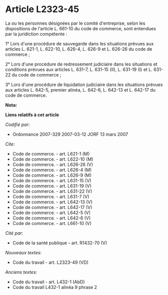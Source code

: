 # Article L2323-45

La ou les personnes désignées par le comité d'entreprise, selon les dispositions de l'article L. 661-10 du code de commerce,
sont entendues par la juridiction compétente :

1° Lors d'une procédure de sauvegarde dans les situations prévues aux articles L. 621-1, L. 622-10, L. 626-4, L. 626-9 et L.
626-26 du code de commerce ;

2° Lors d'une procédure de redressement judiciaire dans les situations et conditions prévues aux articles L. 631-7, L. 631-15
(II), L. 631-19 (I) et L. 631-22 du code de commerce ;

3° Lors d'une procédure de liquidation judiciaire dans les situations prévues aux articles L. 642-5, premier alinéa, L.
642-6, L. 642-13 et L. 642-17 du code de commerce.

**Nota:**



**Liens relatifs à cet article**

_Codifié par_:

  - Ordonnance 2007-329 2007-03-12 JORF 13 mars 2007

_Cite_:

  - Code de commerce. - art. L621-1 (M)
  - Code de commerce. - art. L622-10 (M)
  - Code de commerce. - art. L626-26 (V)
  - Code de commerce. - art. L626-4 (M)
  - Code de commerce. - art. L626-9 (M)
  - Code de commerce. - art. L631-15 (V)
  - Code de commerce. - art. L631-19 (V)
  - Code de commerce. - art. L631-22 (V)
  - Code de commerce. - art. L631-7 (V)
  - Code de commerce. - art. L642-13 (V)
  - Code de commerce. - art. L642-17 (V)
  - Code de commerce. - art. L642-5 (V)
  - Code de commerce. - art. L642-6 (V)
  - Code de commerce. - art. L661-10 (V)

_Cité par_:

  - Code de la santé publique - art. R1432-70 (V)

_Nouveaux textes_:

  - Code du travail - art. L2323-49 (VD)

_Anciens textes_:

  - Code du travail - art. L432-1 (AbD)
  - Code du travail L432-1 alinéa 9 phrase 2
